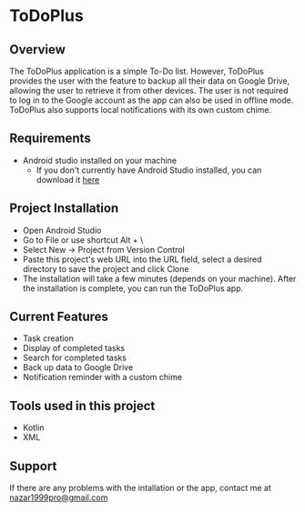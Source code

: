 # ToDoPlus

## Overview

The ToDoPlus application is a simple To-Do list. However, ToDoPlus provides the user with the feature to backup all their data on Google Drive, allowing the user to retrieve it from other devices. 
The user is not required to log in to the Google account as the app can also be used in offline mode. ToDoPlus also supports local notifications with its own custom chime.

## Requirements

- Android studio installed on your machine
  - If you don't currently have Android Studio installed, you can download it [here](https://developer.android.com/studio)

## Project Installation

- Open Android Studio
- Go to File or use shortcut Alt + \
- Select New -> Project from Version Control
- Paste this project's web URL into the URL field, select a desired directory to save the project and click Clone
- The installation will take a few minutes (depends on your machine). After the installation is complete, you can run the ToDoPlus app.

## Current Features

- Task creation
- Display of completed tasks
- Search for completed tasks
- Back up data to Google Drive
- Notification reminder with a custom chime

## Tools used in this project

- Kotlin
- XML

## Support

If there are any problems with the intallation or the app, contact me at nazar1999pro@gmail.com
